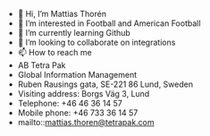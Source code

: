 - 👋 Hi, I’m Mattias Thorén
- 👀 I’m interested in Football and American Football
- 🌱 I’m currently learning Github
- 💞️ I’m looking to collaborate on integrations  
- 📫 How to reach me  
- AB Tetra Pak
- Global Information Management
- Ruben Rausings gata, SE-221 86 Lund, Sweden
- Visiting address: Borgs Väg 3, Lund
- Telephone: +46 46 36 14 57
- Mobile phone: +46 733 36 14 57
- mailto::mattias.thoren@tetrapak.com


<!---
SETHORENM/SETHORENM is a ✨ special ✨ repository because its `README.md` (this file) appears on your GitHub profile.
You can click the Preview link to take a look at your changes.
--->
